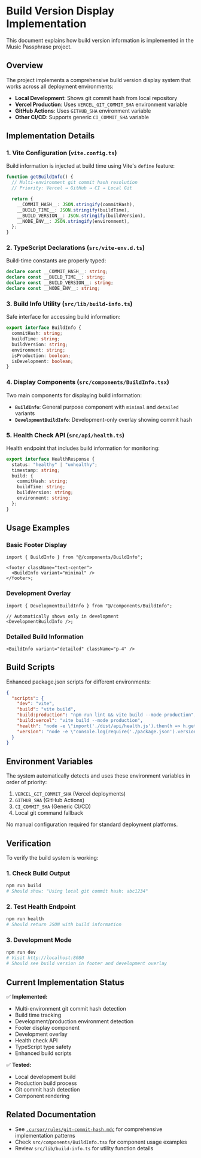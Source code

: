 # Build Version Display Implementation

This document explains how build version information is implemented in the Music Passphrase project.

## Overview

The project implements a comprehensive build version display system that works across all deployment environments:

- **Local Development**: Shows git commit hash from local repository
- **Vercel Production**: Uses `VERCEL_GIT_COMMIT_SHA` environment variable
- **GitHub Actions**: Uses `GITHUB_SHA` environment variable
- **Other CI/CD**: Supports generic `CI_COMMIT_SHA` variable

## Implementation Details

### 1. Vite Configuration (`vite.config.ts`)

Build information is injected at build time using Vite's `define` feature:

```typescript
function getBuildInfo() {
  // Multi-environment git commit hash resolution
  // Priority: Vercel → GitHub → CI → Local Git

  return {
    __COMMIT_HASH__: JSON.stringify(commitHash),
    __BUILD_TIME__: JSON.stringify(buildTime),
    __BUILD_VERSION__: JSON.stringify(buildVersion),
    __NODE_ENV__: JSON.stringify(environment),
  };
}
```

### 2. TypeScript Declarations (`src/vite-env.d.ts`)

Build-time constants are properly typed:

```typescript
declare const __COMMIT_HASH__: string;
declare const __BUILD_TIME__: string;
declare const __BUILD_VERSION__: string;
declare const __NODE_ENV__: string;
```

### 3. Build Info Utility (`src/lib/build-info.ts`)

Safe interface for accessing build information:

```typescript
export interface BuildInfo {
  commitHash: string;
  buildTime: string;
  buildVersion: string;
  environment: string;
  isProduction: boolean;
  isDevelopment: boolean;
}
```

### 4. Display Components (`src/components/BuildInfo.tsx`)

Two main components for displaying build information:

- **`BuildInfo`**: General purpose component with `minimal` and `detailed` variants
- **`DevelopmentBuildInfo`**: Development-only overlay showing commit hash

### 5. Health Check API (`src/api/health.ts`)

Health endpoint that includes build information for monitoring:

```typescript
export interface HealthResponse {
  status: "healthy" | "unhealthy";
  timestamp: string;
  build: {
    commitHash: string;
    buildTime: string;
    buildVersion: string;
    environment: string;
  };
}
```

## Usage Examples

### Basic Footer Display

```tsx
import { BuildInfo } from "@/components/BuildInfo";

<footer className="text-center">
  <BuildInfo variant="minimal" />
</footer>;
```

### Development Overlay

```tsx
import { DevelopmentBuildInfo } from "@/components/BuildInfo";

// Automatically shows only in development
<DevelopmentBuildInfo />;
```

### Detailed Build Information

```tsx
<BuildInfo variant="detailed" className="p-4" />
```

## Build Scripts

Enhanced package.json scripts for different environments:

```json
{
  "scripts": {
    "dev": "vite",
    "build": "vite build",
    "build:production": "npm run lint && vite build --mode production",
    "build:vercel": "vite build --mode production",
    "health": "node -e \"import('./dist/api/health.js').then(h => h.getHealthStatus().then(console.log))\"",
    "version": "node -e \"console.log(require('./package.json').version)\""
  }
}
```

## Environment Variables

The system automatically detects and uses these environment variables in order of priority:

1. `VERCEL_GIT_COMMIT_SHA` (Vercel deployments)
2. `GITHUB_SHA` (GitHub Actions)
3. `CI_COMMIT_SHA` (Generic CI/CD)
4. Local git command fallback

No manual configuration required for standard deployment platforms.

## Verification

To verify the build system is working:

### 1. Check Build Output

```bash
npm run build
# Should show: "Using local git commit hash: abc1234"
```

### 2. Test Health Endpoint

```bash
npm run health
# Should return JSON with build information
```

### 3. Development Mode

```bash
npm run dev
# Visit http://localhost:8080
# Should see build version in footer and development overlay
```

## Current Implementation Status

✅ **Implemented:**

- Multi-environment git commit hash detection
- Build time tracking
- Development/production environment detection
- Footer display component
- Development overlay
- Health check API
- TypeScript type safety
- Enhanced build scripts

✅ **Tested:**

- Local development build
- Production build process
- Git commit hash detection
- Component rendering

## Related Documentation

- See [`.cursor/rules/git-commit-hash.mdc`](.cursor/rules/git-commit-hash.mdc) for comprehensive implementation patterns
- Check `src/components/BuildInfo.tsx` for component usage examples
- Review `src/lib/build-info.ts` for utility function details
